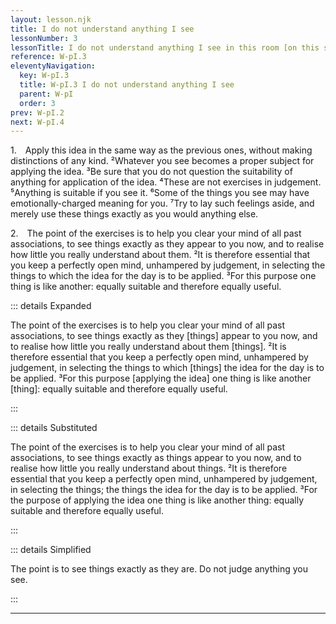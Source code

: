 ```yaml
---
layout: lesson.njk
title: I do not understand anything I see
lessonNumber: 3
lessonTitle: I do not understand anything I see in this room [on this street, from this window, in this place].
reference: W-pI.3
eleventyNavigation:
  key: W-pI.3
  title: W-pI.3 I do not understand anything I see
  parent: W-pI
  order: 3
prev: W-pI.2
next: W-pI.4
---
```


1. Apply this idea in the same way as the previous ones, without making distinctions of any kind. 
²Whatever you see becomes a proper subject for applying the idea. 
³Be sure that you do not question the suitability of anything for application of the idea. 
⁴These are not exercises in judgement. 
⁵Anything is suitable if you see it. 
⁶Some of the things you see may have emotionally-charged meaning for you. 
⁷Try to lay such feelings aside, and merely use these things exactly as you would anything else.

2. The point of the exercises is to help you clear your mind of all past associations, to see things exactly as they appear to you now, and to realise how little you really understand about them. 
²It is therefore essential that you keep a perfectly open mind, unhampered by judgement, in selecting the things to which the idea for the day is to be applied. 
³For this purpose one thing is like another: equally suitable and therefore equally useful.

::: details Expanded

The point of the exercises is to help you clear your mind of all past associations, to see things exactly as they [things] appear to you now, and to realise how little you really understand about them [things]. 
²It is therefore essential that you keep a perfectly open mind, unhampered by judgement, in selecting the things to which [things] the idea for the day is to be applied. 
³For this purpose [applying the idea] one thing is like another [thing]: equally suitable and therefore equally useful.

:::

::: details Substituted

The point of the exercises is to help you clear your mind of all past associations, to see things exactly as things appear to you now, and to realise how little you really understand about things. 
²It is therefore essential that you keep a perfectly open mind, unhampered by judgement, in selecting the things; the things the idea for the day is to be applied. 
³For the purpose of applying the idea one thing is like another thing: equally suitable and therefore equally useful.

:::

::: details Simplified

The point is to see things exactly as they are. 
Do not judge anything you see.

:::

---